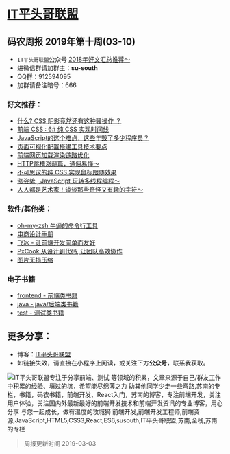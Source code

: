 
# [IT平头哥联盟](https://susouth.com/ "@IT·平头哥联盟，码农书籍，苏南的专栏")

##  码农周报 2019年第十周(03-10)

+ `IT平头哥联盟`公众号 [2018年好文汇总推荐～](https://mp.weixin.qq.com/s/-BA4X3ScSSpsZRrUCyTuBw)
+ 进微信群请加群主：**su-south**
+ QQ群：912594095
+ 加群请备注暗号：666

### 好文推荐：
+ [什么? CSS 阴影竟然还有这种骚操作 ？](https://mp.weixin.qq.com/s/J3E-ntasKdgbOGraooDMVQ)
+ [前端 CSS : 6# 纯 CSS 实现时间线](https://segmentfault.com/a/1190000018445517)
+ [JavaScript的这个难点，这些年毁了多少程序员？](https://mp.weixin.qq.com/s/eggwjFX_2NiJOulFkTJHlQ)
+ [页面可视化配置搭建工具技术要点](https://mp.weixin.qq.com/s/rWvC2ZNx6C97DZAdWu-5Nw)
+ [前端网页加载渲染链路优化](https://segmentfault.com/a/1190000018446007)
+ [HTTP跳槽涨薪篇，通俗易懂～](https://mp.weixin.qq.com/s/jJepfSi736sqy7aRKQ47fQ)
+ [不可思议的纯 CSS 实现鼠标跟随效果](https://segmentfault.com/a/1190000018405111)
+ [涨姿势 , JavaScript 玩转多线程编程～](https://mp.weixin.qq.com/s/fa9K-YSWKFwEmBwpdUWHZw)
+ [人人都是艺术家！谈谈那些奇怪又有趣的字符～](https://mp.weixin.qq.com/s/3WdEZ8pmjBIt8Ei9xS5BYw)


### 软件/其他类：
+ [oh-my-zsh 牛逼的命令行工具](https://github.com/robbyrussell/oh-my-zsh "A delightful community-driven (with 1,200+ contributors) framework for managing your zsh configuration. Includes 200+ optional plugins (rails, git, OSX, hub, capistrano, brew, ant, php, python, etc), over 140 themes to spice up your morning, and an auto-update tool so that makes it easy to keep up with the latest updates from the community.")
+ [电商设计手册](http://skrshop.tech/#/)
+ [飞冰 - 让前端开发简单而友好](https://github.com/alibaba/ice "海量高质量物料 物料丰富：组件、区块、布局、模版，场景化分类，覆盖面广，官方与社区共同维护；专业视觉设计，每周持续有新增，满足日常开发之所需。")
+ [PxCook 从设计到代码, 让团队高效协作](http://www.fancynode.com.cn/pxcook "从设计到代码, 让团队高效协作")
+ [图片无损压缩](https://tinypng.com/ "Smart PNG and JPEG compression
More than 1 billion PNG and JPEG images optimized and still counting!")


### 电子书籍
+ [frontend - 前端类书籍](../frontend "前端类电子书籍整理")
+ [java - java/后端类书籍](../java "java或后端开发人员电子书籍整理")
+ [test - 测试类书籍](../test "测试人员电子书籍整理")

## 更多分享：
+ 博客：[IT平头哥联盟](https://susouth.com "IT平头哥联盟")
+ 如链接失效，请直接在小程序上阅读，或关注下方**公众号**，联系我获取。

![IT平头哥联盟专注于分享前端、测试 等领域的积累，文章来源于自己/群友工作中积累的经验、填过的坑，希望能尽绵薄之力 助其他同学少走一些弯路,苏南的专栏，书籍，码农书籍，前端开发、React入门，苏南的博客，专注前端开发，关注用户体验，关注国内外最新最好的前端开发技术和前端开发资讯的专业博客，用心分享 与您一起成长，做有温度的攻城狮 前端开发,前端开发工程师,前端资源,JavaScript,HTML5,CSS3,React,ES6,susouth,IT平头哥联盟,苏南,全栈,苏南的专栏](https://user-images.githubusercontent.com/18324563/70633966-608b2980-1c6c-11ea-8123-34f1fd13484e.png "IT平头哥联盟")

> 周报更新时间 2019-03-03


